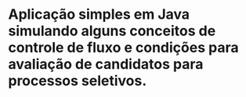 # Aplicação simples em Java simulando alguns conceitos de controle de fluxo e condições para avaliação de candidatos para processos seletivos.
